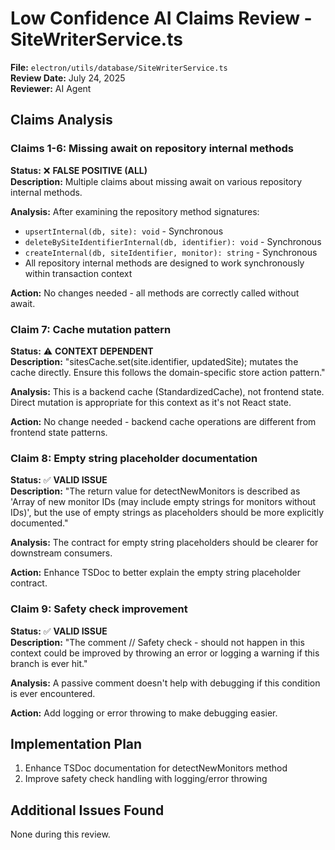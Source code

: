 # Low Confidence AI Claims Review - SiteWriterService.ts

**File:** `electron/utils/database/SiteWriterService.ts`  
**Review Date:** July 24, 2025  
**Reviewer:** AI Agent

## Claims Analysis

### Claims 1-6: Missing await on repository internal methods

**Status:** ❌ **FALSE POSITIVE (ALL)**  
**Description:** Multiple claims about missing await on various repository internal methods.

**Analysis:** After examining the repository method signatures:

- `upsertInternal(db, site): void` - Synchronous
- `deleteBySiteIdentifierInternal(db, identifier): void` - Synchronous
- `createInternal(db, siteIdentifier, monitor): string` - Synchronous
- All repository internal methods are designed to work synchronously within transaction context

**Action:** No changes needed - all methods are correctly called without await.

### Claim 7: Cache mutation pattern

**Status:** ⚠️ **CONTEXT DEPENDENT**  
**Description:** "sitesCache.set(site.identifier, updatedSite); mutates the cache directly. Ensure this follows the domain-specific store action pattern."

**Analysis:** This is a backend cache (StandardizedCache), not frontend state. Direct mutation is appropriate for this context as it's not React state.

**Action:** No change needed - backend cache operations are different from frontend state patterns.

### Claim 8: Empty string placeholder documentation

**Status:** ✅ **VALID ISSUE**  
**Description:** "The return value for detectNewMonitors is described as 'Array of new monitor IDs (may include empty strings for monitors without IDs)', but the use of empty strings as placeholders should be more explicitly documented."

**Analysis:** The contract for empty string placeholders should be clearer for downstream consumers.

**Action:** Enhance TSDoc to better explain the empty string placeholder contract.

### Claim 9: Safety check improvement

**Status:** ✅ **VALID ISSUE**  
**Description:** "The comment // Safety check - should not happen in this context could be improved by throwing an error or logging a warning if this branch is ever hit."

**Analysis:** A passive comment doesn't help with debugging if this condition is ever encountered.

**Action:** Add logging or error throwing to make debugging easier.

## Implementation Plan

1. Enhance TSDoc documentation for detectNewMonitors method
2. Improve safety check handling with logging/error throwing

## Additional Issues Found

None during this review.
